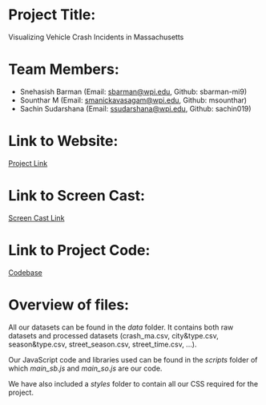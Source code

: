 # Project Title:  
Visualizing Vehicle Crash Incidents in Massachusetts

# Team Members:
* Snehasish Barman (Email: sbarman@wpi.edu, Github: sbarman-mi9)  
* Sounthar M (Email: smanickavasagam@wpi.edu, Github: msounthar)  
* Sachin Sudarshana (Email: ssudarshana@wpi.edu, Github: sachin019)  

# Link to Website:   
[Project Link](http://sbarman-mi9.github.io/CS573FinalViz/index.html)  

# Link to Screen Cast:   
[Screen Cast Link]()  

# Link to Project Code:  
[Codebase](https://github.com/sbarman-mi9/CS573FinalViz)  

# Overview of files: 
All our datasets can be found in the *data* folder. It contains both raw datasets and processed datasets (crash_ma.csv, city&type.csv, season&type.csv, street_season.csv, street_time.csv, ...).  
  
Our JavaScript code and libraries used can be found in the *scripts* folder of which *main_sb.js* and *main_so.js* are our code.  
  
We have also included a *styles* folder to contain all our CSS required for the project.



